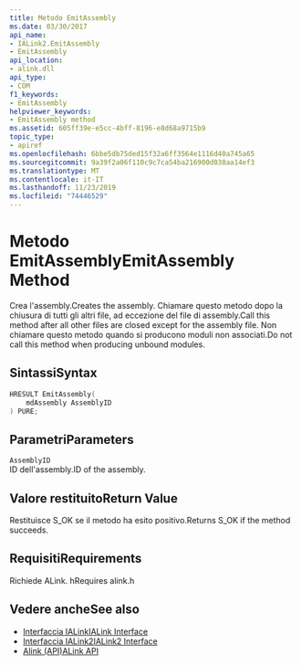 ```yaml
---
title: Metodo EmitAssembly
ms.date: 03/30/2017
api_name:
- IALink2.EmitAssembly
- EmitAssembly
api_location:
- alink.dll
api_type:
- COM
f1_keywords:
- EmitAssembly
helpviewer_keywords:
- EmitAssembly method
ms.assetid: 605ff39e-e5cc-4bff-8196-e8d68a9715b9
topic_type:
- apiref
ms.openlocfilehash: 6bbe5db75ded15f32a6ff3564e1116d40a745a65
ms.sourcegitcommit: 9a39f2a06f110c9c7ca54ba216900d038aa14ef3
ms.translationtype: MT
ms.contentlocale: it-IT
ms.lasthandoff: 11/23/2019
ms.locfileid: "74446529"
---
```

# <a name="emitassembly-method"></a><span data-ttu-id="a2b20-102">Metodo EmitAssembly</span><span class="sxs-lookup"><span data-stu-id="a2b20-102">EmitAssembly Method</span></span>
<span data-ttu-id="a2b20-103">Crea l'assembly.</span><span class="sxs-lookup"><span data-stu-id="a2b20-103">Creates the assembly.</span></span> <span data-ttu-id="a2b20-104">Chiamare questo metodo dopo la chiusura di tutti gli altri file, ad eccezione del file di assembly.</span><span class="sxs-lookup"><span data-stu-id="a2b20-104">Call this method after all other files are closed except for the assembly file.</span></span> <span data-ttu-id="a2b20-105">Non chiamare questo metodo quando si producono moduli non associati.</span><span class="sxs-lookup"><span data-stu-id="a2b20-105">Do not call this method when producing unbound modules.</span></span>  
  
## <a name="syntax"></a><span data-ttu-id="a2b20-106">Sintassi</span><span class="sxs-lookup"><span data-stu-id="a2b20-106">Syntax</span></span>  
  
```cpp  
HRESULT EmitAssembly(  
    mdAssembly AssemblyID  
) PURE;  
```  
  
## <a name="parameters"></a><span data-ttu-id="a2b20-107">Parametri</span><span class="sxs-lookup"><span data-stu-id="a2b20-107">Parameters</span></span>  
 `AssemblyID`  
 <span data-ttu-id="a2b20-108">ID dell'assembly.</span><span class="sxs-lookup"><span data-stu-id="a2b20-108">ID of the assembly.</span></span>  
  
## <a name="return-value"></a><span data-ttu-id="a2b20-109">Valore restituito</span><span class="sxs-lookup"><span data-stu-id="a2b20-109">Return Value</span></span>  
 <span data-ttu-id="a2b20-110">Restituisce S_OK se il metodo ha esito positivo.</span><span class="sxs-lookup"><span data-stu-id="a2b20-110">Returns S_OK if the method succeeds.</span></span>  
  
## <a name="requirements"></a><span data-ttu-id="a2b20-111">Requisiti</span><span class="sxs-lookup"><span data-stu-id="a2b20-111">Requirements</span></span>  
 <span data-ttu-id="a2b20-112">Richiede ALink. h</span><span class="sxs-lookup"><span data-stu-id="a2b20-112">Requires alink.h</span></span>  
  
## <a name="see-also"></a><span data-ttu-id="a2b20-113">Vedere anche</span><span class="sxs-lookup"><span data-stu-id="a2b20-113">See also</span></span>

- [<span data-ttu-id="a2b20-114">Interfaccia IALink</span><span class="sxs-lookup"><span data-stu-id="a2b20-114">IALink Interface</span></span>](ialink-interface.md)
- [<span data-ttu-id="a2b20-115">Interfaccia IALink2</span><span class="sxs-lookup"><span data-stu-id="a2b20-115">IALink2 Interface</span></span>](ialink2-interface.md)
- [<span data-ttu-id="a2b20-116">Alink (API)</span><span class="sxs-lookup"><span data-stu-id="a2b20-116">ALink API</span></span>](index.md)
